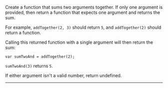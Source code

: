 <div class="challenge-instructions intermediate-algorithm-scripting"><div><section id="description">
<p>Create a function that sums two arguments together. If only one argument is provided, then return a function that expects one argument and returns the sum.</p>
<p>For example, <code>addTogether(2, 3)</code> should return <code>5</code>, and <code>addTogether(2)</code> should return a function.</p>
<p>Calling this returned function with a single argument will then return the sum:</p>
<pre class="language-js"><code class="language-js"><span class="token keyword">var</span> sumTwoAnd <span class="token operator">=</span> <span class="token function">addTogether</span><span class="token punctuation">(</span><span class="token number">2</span><span class="token punctuation">)</span><span class="token punctuation">;</span>
</code></pre>
<p><code>sumTwoAnd(3)</code> returns <code>5</code>.</p>
<p>If either argument isn't a valid number, return undefined.</p>
</section></div><hr/></div>